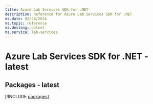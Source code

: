 ```yaml
---
title: Azure Lab Services SDK for .NET
description: Reference for Azure Lab Services SDK for .NET
ms.date: 02/28/2024
ms.topic: reference
ms.devlang: dotnet
ms.service: lab-services
---
```

# Azure Lab Services SDK for .NET - latest
## Packages - latest
[!INCLUDE [packages](lab-services-index.md)]